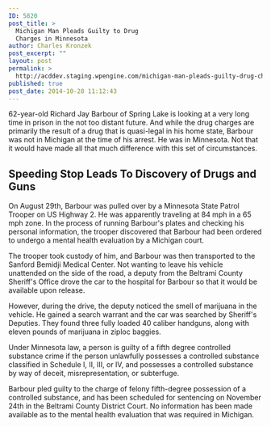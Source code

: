 ```yaml
---
ID: 5820
post_title: >
  Michigan Man Pleads Guilty to Drug
  Charges in Minnesota
author: Charles Kronzek
post_excerpt: ""
layout: post
permalink: >
  http://acddev.staging.wpengine.com/michigan-man-pleads-guilty-drug-charges-minnesota.html
published: true
post_date: 2014-10-28 11:12:43
---
```

62-year-old Richard Jay Barbour of Spring Lake is looking at a very long time in prison in the not too distant future. And while the drug charges are primarily the result of a drug that is quasi-legal in his home state, Barbour was not in Michigan at the time of his arrest. He was in Minnesota. Not that it would have made all that much difference with this set of circumstances.<!--more-->
<h2>Speeding Stop Leads To Discovery of Drugs and Guns</h2>
On August 29th, Barbour was pulled over by a Minnesota State Patrol Trooper on US Highway 2. He was apparently traveling at 84 mph in a 65 mph zone. In the process of running Barbour's plates and checking his personal information, the trooper discovered that Barbour had been ordered to undergo a mental health evaluation by a Michigan court.

The trooper took custody of him, and Barbour was then transported to the Sanford Bemidji Medical Center. Not wanting to leave his vehicle unattended on the side of the road, a deputy from the Beltrami County Sheriff's Office drove the car to the hospital for Barbour so that it would be available upon release.

However, during the drive, the deputy noticed the smell of marijuana in the vehicle. He gained a search warrant and the car was searched by Sheriff's Deputies. They found three fully loaded 40 caliber handguns, along with eleven pounds of marijuana in ziploc baggies.

Under Minnesota law, a person is guilty of a fifth degree controlled substance crime if the person unlawfully possesses a controlled substance classified in Schedule I, II, III, or IV, and possesses a controlled substance by way of deceit, misrepresentation, or subterfuge.

Barbour pled guilty to the charge of felony fifth-degree possession of a controlled substance, and has been scheduled for sentencing on November 24th in the Beltrami County District Court. No information has been made available as to the mental health evaluation that was required in Michigan.